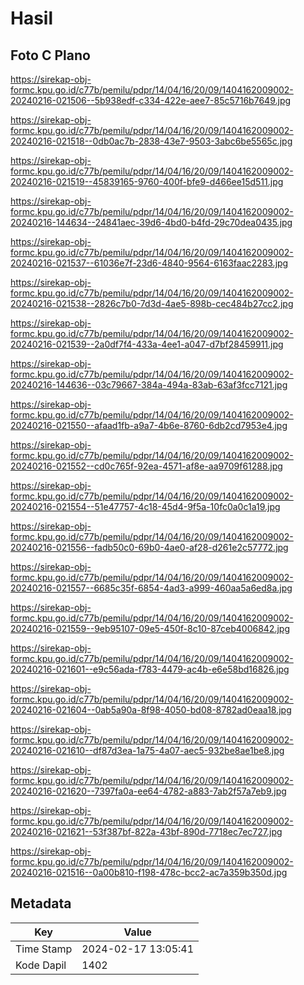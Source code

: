# Hasil

## Foto C Plano

https://sirekap-obj-formc.kpu.go.id/c77b/pemilu/pdpr/14/04/16/20/09/1404162009002-20240216-021506--5b938edf-c334-422e-aee7-85c5716b7649.jpg

https://sirekap-obj-formc.kpu.go.id/c77b/pemilu/pdpr/14/04/16/20/09/1404162009002-20240216-021518--0db0ac7b-2838-43e7-9503-3abc6be5565c.jpg

https://sirekap-obj-formc.kpu.go.id/c77b/pemilu/pdpr/14/04/16/20/09/1404162009002-20240216-021519--45839165-9760-400f-bfe9-d466ee15d511.jpg

https://sirekap-obj-formc.kpu.go.id/c77b/pemilu/pdpr/14/04/16/20/09/1404162009002-20240216-144634--24841aec-39d6-4bd0-b4fd-29c70dea0435.jpg

https://sirekap-obj-formc.kpu.go.id/c77b/pemilu/pdpr/14/04/16/20/09/1404162009002-20240216-021537--61036e7f-23d6-4840-9564-6163faac2283.jpg

https://sirekap-obj-formc.kpu.go.id/c77b/pemilu/pdpr/14/04/16/20/09/1404162009002-20240216-021538--2826c7b0-7d3d-4ae5-898b-cec484b27cc2.jpg

https://sirekap-obj-formc.kpu.go.id/c77b/pemilu/pdpr/14/04/16/20/09/1404162009002-20240216-021539--2a0df7f4-433a-4ee1-a047-d7bf28459911.jpg

https://sirekap-obj-formc.kpu.go.id/c77b/pemilu/pdpr/14/04/16/20/09/1404162009002-20240216-144636--03c79667-384a-494a-83ab-63af3fcc7121.jpg

https://sirekap-obj-formc.kpu.go.id/c77b/pemilu/pdpr/14/04/16/20/09/1404162009002-20240216-021550--afaad1fb-a9a7-4b6e-8760-6db2cd7953e4.jpg

https://sirekap-obj-formc.kpu.go.id/c77b/pemilu/pdpr/14/04/16/20/09/1404162009002-20240216-021552--cd0c765f-92ea-4571-af8e-aa9709f61288.jpg

https://sirekap-obj-formc.kpu.go.id/c77b/pemilu/pdpr/14/04/16/20/09/1404162009002-20240216-021554--51e47757-4c18-45d4-9f5a-10fc0a0c1a19.jpg

https://sirekap-obj-formc.kpu.go.id/c77b/pemilu/pdpr/14/04/16/20/09/1404162009002-20240216-021556--fadb50c0-69b0-4ae0-af28-d261e2c57772.jpg

https://sirekap-obj-formc.kpu.go.id/c77b/pemilu/pdpr/14/04/16/20/09/1404162009002-20240216-021557--6685c35f-6854-4ad3-a999-460aa5a6ed8a.jpg

https://sirekap-obj-formc.kpu.go.id/c77b/pemilu/pdpr/14/04/16/20/09/1404162009002-20240216-021559--9eb95107-09e5-450f-8c10-87ceb4006842.jpg

https://sirekap-obj-formc.kpu.go.id/c77b/pemilu/pdpr/14/04/16/20/09/1404162009002-20240216-021601--e9c56ada-f783-4479-ac4b-e6e58bd16826.jpg

https://sirekap-obj-formc.kpu.go.id/c77b/pemilu/pdpr/14/04/16/20/09/1404162009002-20240216-021604--0ab5a90a-8f98-4050-bd08-8782ad0eaa18.jpg

https://sirekap-obj-formc.kpu.go.id/c77b/pemilu/pdpr/14/04/16/20/09/1404162009002-20240216-021610--df87d3ea-1a75-4a07-aec5-932be8ae1be8.jpg

https://sirekap-obj-formc.kpu.go.id/c77b/pemilu/pdpr/14/04/16/20/09/1404162009002-20240216-021620--7397fa0a-ee64-4782-a883-7ab2f57a7eb9.jpg

https://sirekap-obj-formc.kpu.go.id/c77b/pemilu/pdpr/14/04/16/20/09/1404162009002-20240216-021621--53f387bf-822a-43bf-890d-7718ec7ec727.jpg

https://sirekap-obj-formc.kpu.go.id/c77b/pemilu/pdpr/14/04/16/20/09/1404162009002-20240216-021516--0a00b810-f198-478c-bcc2-ac7a359b350d.jpg


## Metadata

| Key        | Value               |
| ---------- | ------------------- |
| Time Stamp | 2024-02-17 13:05:41 |
| Kode Dapil | 1402                |



